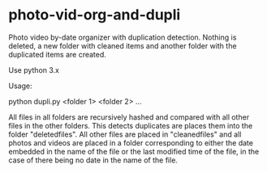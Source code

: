 # photo-vid-org-and-dupli
Photo video by-date organizer with duplication detection. Nothing is deleted, a new folder with cleaned items and another folder with the duplicated items are created. 

Use python 3.x

Usage: 

python dupli.py <folder 1> <folder 2> ... <folder n> 
  
All files in all folders are recursively hashed and compared with all other files in the other folders. This detects duplicates are places them into the folder "deletedfiles". All other files are placed in "cleanedfiles" and all photos and videos are placed in a folder corresponding to either the date embedded in the name of the file or the last modified time of the file, in the case of there being no date in the name of the file.
